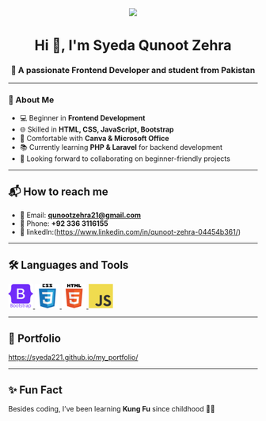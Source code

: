 
<div align="center">
  <img height="150" src="https://media.giphy.com/media/M9gbBd9nbDrOTu1Mqx/giphy.gif"  />
</div>

<h1 align="center">Hi 👋, I'm Syeda Qunoot Zehra</h1>
<h3 align="center">🌱 A passionate Frontend Developer and student from Pakistan</h3>

---

###





### 🚀 About Me  
- 💻 Beginner in **Frontend Development**  
- 🌐 Skilled in **HTML, CSS, JavaScript, Bootstrap**  
- 🎨 Comfortable with **Canva & Microsoft Office**  
- 📚 Currently learning **PHP & Laravel** for backend development  
- 🤝 Looking forward to collaborating on beginner-friendly projects  

---

## 📬 How to reach me  
- 📧 Email: **qunootzehra21@gmail.com**  
- 📱 Phone: **+92 336 3116155**  
- 💼 linkedIn:(https://www.linkedin.com/in/qunoot-zehra-04454b361/)

---

## 🛠️ Languages and Tools  
<p align="left">
<a href="https://getbootstrap.com" target="_blank" rel="noreferrer">
<img src="https://raw.githubusercontent.com/devicons/devicon/master/icons/bootstrap/bootstrap-plain-wordmark.svg" alt="bootstrap" width="50" height="50"/>
</a> 
<a href="https://www.w3schools.com/css/" target="_blank" rel="noreferrer">
<img src="https://raw.githubusercontent.com/devicons/devicon/master/icons/css3/css3-original-wordmark.svg" alt="css3" width="50" height="50"/>
</a> 
<a href="https://www.w3.org/html/" target="_blank" rel="noreferrer">
<img src="https://raw.githubusercontent.com/devicons/devicon/master/icons/html5/html5-original-wordmark.svg" alt="html5" width="50" height="50"/>
</a> 
<a href="https://developer.mozilla.org/en-US/docs/Web/JavaScript" target="_blank" rel="noreferrer">
<img src="https://raw.githubusercontent.com/devicons/devicon/master/icons/javascript/javascript-original.svg" alt="javascript" width="50" height="50"/>
</a> 
</p>

---

## 🔗 Portfolio 
https://syeda221.github.io/my_portfolio/

---

## ✨ Fun Fact  
Besides coding, I’ve been learning **Kung Fu** since childhood 🥋💪  
###


